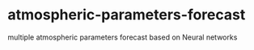 # atmospheric-parameters-forecast
multiple atmospheric parameters forecast based on Neural networks
